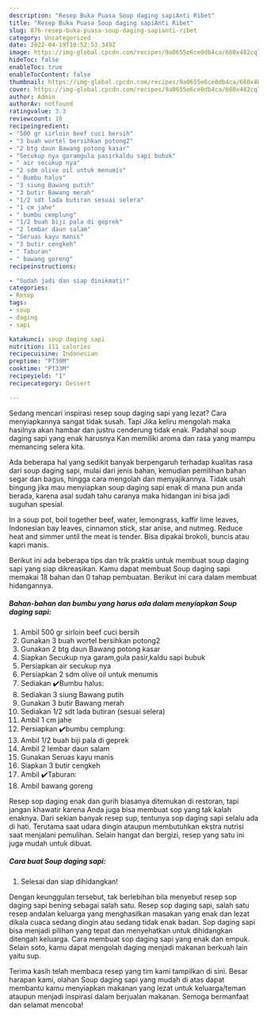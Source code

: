 ```yaml
---
description: "Resep Buka Puasa Soup daging sapiAnti Ribet"
title: "Resep Buka Puasa Soup daging sapiAnti Ribet"
slug: 876-resep-buka-puasa-soup-daging-sapianti-ribet
category: Uncategorized
date: 2022-04-19T10:52:53.349Z
image: https://img-global.cpcdn.com/recipes/9a0655e6ce0db4ca/680x482cq70/soup-daging-sapi-foto-resep-utama.jpg
hideToc: false
enableToc: true
enableTocContent: false
thumbnail: https://img-global.cpcdn.com/recipes/9a0655e6ce0db4ca/680x482cq70/soup-daging-sapi-foto-resep-utama.jpg
cover: https://img-global.cpcdn.com/recipes/9a0655e6ce0db4ca/680x482cq70/soup-daging-sapi-foto-resep-utama.jpg
author: Admin
authorAv: notfound
ratingvalue: 3.3
reviewcount: 10
recipeingredient:
- "500 gr sirloin beef cuci bersih"
- "3 buah wortel bersihkan potong2"
- "2 btg daun Bawang potong kasar"
- "Secukup nya garamgula pasirkaldu sapi bubuk"
- " air secukup nya"
- "2 sdm olive oil untuk menumis"
- " Bumbu halus"
- "3 siung Bawang putih"
- "3 butir Bawang merah"
- "1/2 sdt lada butiran sesuai selera"
- "1 cm jahe"
- " bumbu cemplung"
- "1/2 buah biji pala di geprek"
- "2 lembar daun salam"
- "Seruas kayu manis"
- "3 butir cengkeh"
- " Taburan"
- " bawang goreng"
recipeinstructions:

- "Sudah jadi dan siap dinikmati!"
categories:
- Resep
tags:
- soup
- daging
- sapi

katakunci: soup daging sapi 
nutrition: 111 calories
recipecuisine: Indonesian
preptime: "PT30M"
cooktime: "PT33M"
recipeyield: "1"
recipecategory: Dessert

---
```



Sedang mencari inspirasi resep soup daging sapi yang lezat? Cara menyiapkannya sangat tidak susah. Tapi Jika keliru mengolah maka hasilnya akan hambar dan justru cenderung tidak enak. Padahal soup daging sapi yang enak harusnya Kan memiliki aroma dan rasa yang mampu memancing selera kita.


Ada beberapa hal yang sedikit banyak berpengaruh terhadap kualitas rasa dari soup daging sapi, mulai dari jenis bahan, kemudian pemilihan bahan segar dan bagus, hingga cara mengolah dan menyajikannya. Tidak usah bingung jika mau menyiapkan soup daging sapi enak di mana pun anda berada, karena asal sudah tahu caranya maka hidangan ini bisa jadi suguhan spesial.

In a soup pot, boil together beef, water, lemongrass, kaffir lime leaves, Indonesian bay leaves, cinnamon stick, star anise, and nutmeg. Reduce heat and simmer until the meat is tender. Bisa dipakai brokoli, buncis atau kapri manis.


Berikut ini ada beberapa tips dan trik praktis untuk membuat soup daging sapi yang siap dikreasikan. Kamu dapat membuat Soup daging sapi memakai 18 bahan dan 0 tahap pembuatan. Berikut ini cara dalam membuat hidangannya.

<!--inarticleads1-->

##### Bahan-bahan dan bumbu yang harus ada dalam menyiapkan Soup daging sapi:

1. Ambil 500 gr sirloin beef cuci bersih
1. Gunakan 3 buah wortel bersihkan potong2
1. Gunakan 2 btg daun Bawang potong kasar
1. Siapkan Secukup nya garam,gula pasir,kaldu sapi bubuk
1. Persiapkan  air secukup nya
1. Persiapkan 2 sdm olive oil untuk menumis
1. Sediakan  ✔️Bumbu halus:
1. Sediakan 3 siung Bawang putih
1. Gunakan 3 butir Bawang merah
1. Sediakan 1/2 sdt lada butiran (sesuai selera)
1. Ambil 1 cm jahe
1. Persiapkan  ✔️bumbu cemplung:
1. Ambil 1/2 buah biji pala di geprek
1. Ambil 2 lembar daun salam
1. Gunakan Seruas kayu manis
1. Siapkan 3 butir cengkeh
1. Ambil  ✔️Taburan:
1. Ambil  bawang goreng


Resep sop daging enak dan gurih biasanya ditemukan di restoran, tapi jangan khawatir karena Anda juga bisa membuat sop yang tak kalah enaknya. Dari sekian banyak resep sup, tentunya sop daging sapi selalu ada di hati. Terutama saat udara dingin ataupun membutuhkan ekstra nutrisi saat menjalani pemulihan. Selain hangat dan bergizi, resep yang satu ini juga mudah untuk dibuat. 

<!--inarticleads2-->

##### Cara buat Soup daging sapi:


1. Selesai dan siap dihidangkan!

Dengan keunggulan tersebut, tak berlebihan bila menyebut resep sop daging sapi bening sebagai salah satu. Resep sop daging sapi, salah satu resep andalan keluarga yang menghasilkan masakan yang enak dan lezat dikala cuaca sedang dingin atau sedang tidak enak badan. Sop daging sapi bisa menjadi pilihan yang tepat dan menyehatkan untuk dihidangkan ditengah keluarga. Cara membuat sop daging sapi yang enak dan empuk. Selain soto, kamu dapat mengolah daging menjadi makanan berkuah lain yaitu sup. 

Terima kasih telah membaca resep yang tim kami tampilkan di sini. Besar harapan kami, olahan Soup daging sapi yang mudah di atas dapat membantu kamu menyiapkan makanan yang lezat untuk keluarga/teman ataupun menjadi inspirasi dalam berjualan makanan. Semoga bermanfaat dan selamat mencoba!
